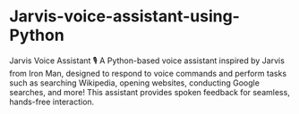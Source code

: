 # Jarvis-voice-assistant-using-Python
Jarvis Voice Assistant 🎙️ A Python-based voice assistant inspired by Jarvis from Iron Man, designed to respond to voice commands and perform tasks such as searching Wikipedia, opening websites, conducting Google searches, and more! This assistant provides spoken feedback for seamless, hands-free interaction.
